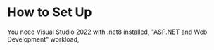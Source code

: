 # How to Set Up  
You need Visual Studio 2022 with .net8 installed, "ASP.NET and Web Development" workload, 
